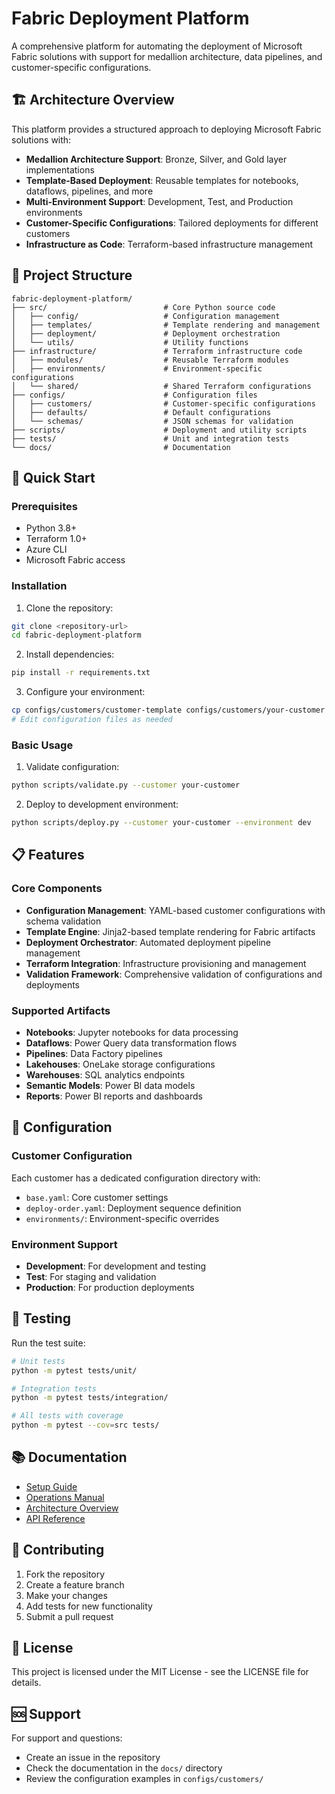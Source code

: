 # Fabric Deployment Platform

A comprehensive platform for automating the deployment of Microsoft Fabric solutions with support for medallion architecture, data pipelines, and customer-specific configurations.

## 🏗️ Architecture Overview

This platform provides a structured approach to deploying Microsoft Fabric solutions with:

- **Medallion Architecture Support**: Bronze, Silver, and Gold layer implementations
- **Template-Based Deployment**: Reusable templates for notebooks, dataflows, pipelines, and more
- **Multi-Environment Support**: Development, Test, and Production environments
- **Customer-Specific Configurations**: Tailored deployments for different customers
- **Infrastructure as Code**: Terraform-based infrastructure management

## 📁 Project Structure

```
fabric-deployment-platform/
├── src/                          # Core Python source code
│   ├── config/                   # Configuration management
│   ├── templates/                # Template rendering and management
│   ├── deployment/               # Deployment orchestration
│   └── utils/                    # Utility functions
├── infrastructure/               # Terraform infrastructure code
│   ├── modules/                  # Reusable Terraform modules
│   ├── environments/             # Environment-specific configurations
│   └── shared/                   # Shared Terraform configurations
├── configs/                      # Configuration files
│   ├── customers/                # Customer-specific configurations
│   ├── defaults/                 # Default configurations
│   └── schemas/                  # JSON schemas for validation
├── scripts/                      # Deployment and utility scripts
├── tests/                        # Unit and integration tests
└── docs/                         # Documentation
```

## 🚀 Quick Start

### Prerequisites

- Python 3.8+
- Terraform 1.0+
- Azure CLI
- Microsoft Fabric access

### Installation

1. Clone the repository:
```bash
git clone <repository-url>
cd fabric-deployment-platform
```

2. Install dependencies:
```bash
pip install -r requirements.txt
```

3. Configure your environment:
```bash
cp configs/customers/customer-template configs/customers/your-customer
# Edit configuration files as needed
```

### Basic Usage

1. Validate configuration:
```bash
python scripts/validate.py --customer your-customer
```

2. Deploy to development environment:
```bash
python scripts/deploy.py --customer your-customer --environment dev
```

## 📋 Features

### Core Components

- **Configuration Management**: YAML-based customer configurations with schema validation
- **Template Engine**: Jinja2-based template rendering for Fabric artifacts
- **Deployment Orchestrator**: Automated deployment pipeline management
- **Terraform Integration**: Infrastructure provisioning and management
- **Validation Framework**: Comprehensive validation of configurations and deployments

### Supported Artifacts

- **Notebooks**: Jupyter notebooks for data processing
- **Dataflows**: Power Query data transformation flows
- **Pipelines**: Data Factory pipelines
- **Lakehouses**: OneLake storage configurations
- **Warehouses**: SQL analytics endpoints
- **Semantic Models**: Power BI data models
- **Reports**: Power BI reports and dashboards

## 🔧 Configuration

### Customer Configuration

Each customer has a dedicated configuration directory with:

- `base.yaml`: Core customer settings
- `deploy-order.yaml`: Deployment sequence definition
- `environments/`: Environment-specific overrides

### Environment Support

- **Development**: For development and testing
- **Test**: For staging and validation
- **Production**: For production deployments

## 🧪 Testing

Run the test suite:

```bash
# Unit tests
python -m pytest tests/unit/

# Integration tests
python -m pytest tests/integration/

# All tests with coverage
python -m pytest --cov=src tests/
```

## 📚 Documentation

- [Setup Guide](docs/setup.md)
- [Operations Manual](docs/operations.md)
- [Architecture Overview](docs/architecture.md)
- [API Reference](docs/api-reference.md)

## 🤝 Contributing

1. Fork the repository
2. Create a feature branch
3. Make your changes
4. Add tests for new functionality
5. Submit a pull request

## 📄 License

This project is licensed under the MIT License - see the LICENSE file for details.

## 🆘 Support

For support and questions:
- Create an issue in the repository
- Check the documentation in the `docs/` directory
- Review the configuration examples in `configs/customers/` 